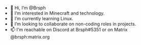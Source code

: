 - 👋 Hi, I’m @Brsph
- 👀 I’m interested in Minecraft and technology.
- 🌱 I’m currently learning Linux.
- 💞️ I’m looking to collaborate on non-coding roles in projects.
- 📫 I'm reachable on Discord at Brsph#5351 or on Matrix @brsph:matrix.org

<!---
Brsph/Brsph is a ✨ special ✨ repository because its `README.md` (this file) appears on your GitHub profile.
You can click the Preview link to take a look at your changes.
--->
